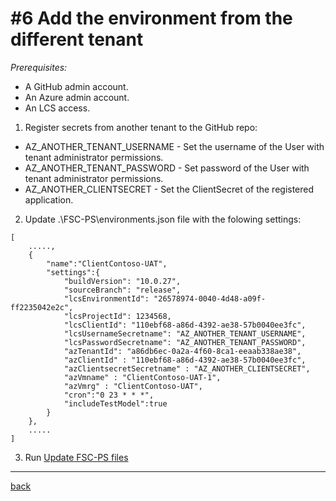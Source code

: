 # #6 Add the environment from the different tenant
*Prerequisites:* 
- A GitHub admin account.
- An Azure admin account.
- An LCS access.



1. Register secrets from another tenant to the GitHub repo:
- AZ_ANOTHER_TENANT_USERNAME - Set the username of the User with tenant administrator permissions.
- AZ_ANOTHER_TENANT_PASSWORD - Set password of the User with tenant administrator permissions.
- AZ_ANOTHER_CLIENTSECRET - Set the ClientSecret of the registered application.

2. Update .\FSC-PS\environments.json file with the folowing settings:
~~~javascipt
[
    .....,
    {
        "name":"ClientContoso-UAT",
        "settings":{
            "buildVersion": "10.0.27",
            "sourceBranch": "release",
            "lcsEnvironmentId": "26578974-0040-4d48-a09f-ff2235042e2c",
            "lcsProjectId": 1234568,
            "lcsClientId": "110ebf68-a86d-4392-ae38-57b0040ee3fc",
            "lcsUsernameSecretname": "AZ_ANOTHER_TENANT_USERNAME",
            "lcsPasswordSecretname": "AZ_ANOTHER_TENANT_PASSWORD",
            "azTenantId": "a86db6ec-0a2a-4f60-8ca1-eeaab338ae38",
            "azClientId" : "110ebf68-a86d-4392-ae38-57b0040ee3fc",
            "azClientsecretSecretname" : "AZ_ANOTHER_CLIENTSECRET",
            "azVmname" : "ClientContoso-UAT-1",
            "azVmrg" : "ClientContoso-UAT",
            "cron":"0 23 * * *",
            "includeTestModel":true
        }
    },
    .....
]
~~~

3. Run [Update FSC-PS files](UpdateFSC-PS.md)

---
[back](/README.md)